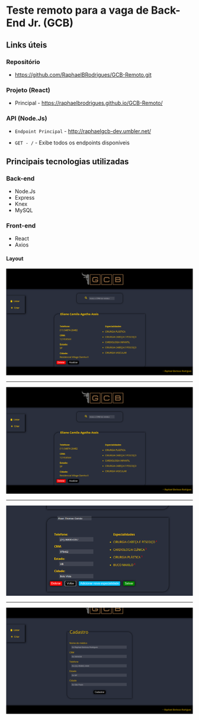 # Teste remoto para a vaga de Back-End Jr. (GCB)

## Links úteis

### Repositório
* https://github.com/RaphaelBRodrigues/GCB-Remoto.git

### Projeto (React)
* Principal - https://raphaelbrodrigues.github.io/GCB-Remoto/

### API (Node.Js)
* `Endpoint Principal` -  http://raphaelgcb-dev.umbler.net/

* `GET - /` - Exibe todos os endpoints disponíveis

## Principais tecnologias utilizadas

### Back-end
* Node.Js
* Express
* Knex
* MySQL


### Front-end
* React
* Axios

#### Layout
![main](images/home.png)
<hr/>

![main2](images/home.png)
<hr/>

![edit](images/edit.png)
<hr/>

![create](images/create.png)
